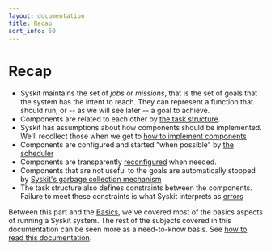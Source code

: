 ```yaml
---
layout: documentation
title: Recap
sort_info: 50
---
```


# Recap

- Syskit maintains the set of _jobs_ or _missions_, that is the set of goals
  that the system has the intent to reach. They can represent a function that
  should run, or -- as we will see later -- a goal to achieve.
- Components are related to each other by [the task
  structure](task_structure.html).
- Syskit has assumptions about how components should be implemented. We'll
  recollect those when we get to [how to implement
  components](../writing_components/index.html)
- Components are configured and started "when possible" by [the
  scheduler](event_loop.html#scheduling)
- Components are transparently [reconfigured](event_loop.html#reconfiguration)
  when needed.
- Components that are not useful to the goals are automatically stopped by
  [Syskit's garbage collection mechanism](event_loop.html#garbage_collection)
- The task structure also defines constraints between the components. Failure to
  meet these constraints is what Syskit interprets as [errors](exceptions.html)

Between this part and the [Basics](../basics), we've covered most of the basics
aspects of running a Syskit system. The rest of the subjects covered in this documentation
can be seen more as a need-to-know basis. See [how to read this documentation](../index.html#how_to_read).

